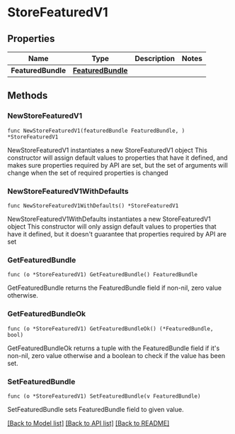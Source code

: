 # StoreFeaturedV1

## Properties

Name | Type | Description | Notes
------------ | ------------- | ------------- | -------------
**FeaturedBundle** | [**FeaturedBundle**](FeaturedBundle.md) |  | 

## Methods

### NewStoreFeaturedV1

`func NewStoreFeaturedV1(featuredBundle FeaturedBundle, ) *StoreFeaturedV1`

NewStoreFeaturedV1 instantiates a new StoreFeaturedV1 object
This constructor will assign default values to properties that have it defined,
and makes sure properties required by API are set, but the set of arguments
will change when the set of required properties is changed

### NewStoreFeaturedV1WithDefaults

`func NewStoreFeaturedV1WithDefaults() *StoreFeaturedV1`

NewStoreFeaturedV1WithDefaults instantiates a new StoreFeaturedV1 object
This constructor will only assign default values to properties that have it defined,
but it doesn't guarantee that properties required by API are set

### GetFeaturedBundle

`func (o *StoreFeaturedV1) GetFeaturedBundle() FeaturedBundle`

GetFeaturedBundle returns the FeaturedBundle field if non-nil, zero value otherwise.

### GetFeaturedBundleOk

`func (o *StoreFeaturedV1) GetFeaturedBundleOk() (*FeaturedBundle, bool)`

GetFeaturedBundleOk returns a tuple with the FeaturedBundle field if it's non-nil, zero value otherwise
and a boolean to check if the value has been set.

### SetFeaturedBundle

`func (o *StoreFeaturedV1) SetFeaturedBundle(v FeaturedBundle)`

SetFeaturedBundle sets FeaturedBundle field to given value.



[[Back to Model list]](../README.md#documentation-for-models) [[Back to API list]](../README.md#documentation-for-api-endpoints) [[Back to README]](../README.md)


